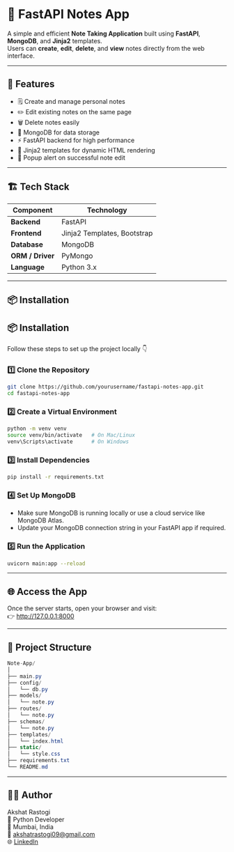 # 📝 FastAPI Notes App

A simple and efficient **Note Taking Application** built using **FastAPI**, **MongoDB**, and **Jinja2** templates.  
Users can **create**, **edit**, **delete**, and **view** notes directly from the web interface.  

---

## 🚀 Features

- 🗒️ Create and manage personal notes  
- ✏️ Edit existing notes on the same page  
- 🗑️ Delete notes easily  
- 💾 MongoDB for data storage  
- ⚡ FastAPI backend for high performance  
- 🎨 Jinja2 templates for dynamic HTML rendering  
- 🔔 Popup alert on successful note edit  

---

## 🏗️ Tech Stack  

| Component        | Technology                  |
| ---------------- | --------------------------- |
| **Backend**      | FastAPI                     |
| **Frontend**     | Jinja2 Templates, Bootstrap |
| **Database**     | MongoDB                     |
| **ORM / Driver** | PyMongo                     |
| **Language**     | Python 3.x                  |

---

## 📦 Installation


## 📦 Installation

Follow these steps to set up the project locally 👇

### 1️⃣ Clone the Repository
```bash
git clone https://github.com/yourusername/fastapi-notes-app.git
cd fastapi-notes-app
```

### 2️⃣ Create a Virtual Environment  
```bash
python -m venv venv
source venv/bin/activate   # On Mac/Linux
venv\Scripts\activate      # On Windows
```

### 3️⃣ Install Dependencies  
```bash
pip install -r requirements.txt
```

### 4️⃣ Set Up MongoDB  
- Make sure MongoDB is running locally or use a cloud service like MongoDB Atlas.
- Update your MongoDB connection string in your FastAPI app if required.


### 5️⃣ Run the Application  
```bash
uvicorn main:app --reload
```

---

## 🌐 Access the App
Once the server starts, open your browser and visit:  
👉 http://127.0.0.1:8000  

---

## 📁 Project Structure
```csharp
Note-App/
│
├── main.py
├── config/
│   └── db.py
├── models/
│   └── note.py
├── routes/
│   └── note.py
├── schemas/
│   └── note.py
├── templates/
│   └── index.html
├── static/
│   └── style.css
├── requirements.txt
└── README.md
```

---

## 👨‍💻 Author  

Akshat Rastogi  
💼 Python Developer  
📍 Mumbai, India  
📧 akshatrastogi09@gmail.com  
🌐 [LinkedIn](https://www.linkedin.com/in/akshat-rastogi-83a347178/)
